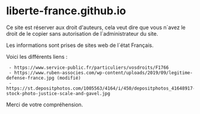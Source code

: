 # liberte-france.github.io

Ce site est réserver aux droit d'auteurs, cela veut dire que vous n´avez le droit de le copier sans autorisation de l´administrateur du site.

Les informations sont prises de sites web de l´état Français. 

Voici les différents liens :

     - https://www.service-public.fr/particuliers/vosdroits/F1766
     - https://www.ruben-associes.com/wp-content/uploads/2019/09/legitime-defense-france.jpg (modifié)
     - https://st.depositphotos.com/1005563/4164/i/450/depositphotos_41648917-stock-photo-justice-scale-and-gavel.jpg

Merci de votre compréhension.
